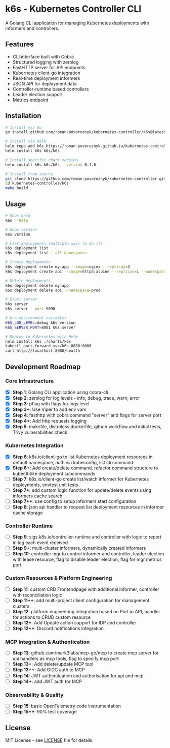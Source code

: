 # k6s - Kubernetes Controller CLI

A Golang CLI application for managing Kubernetes deployments with informers and controllers.

## Features

- CLI interface built with Cobra
- Structured logging with zerolog
- FastHTTP server for API endpoints
- Kubernetes client-go integration
- Real-time deployment informers
- JSON API for deployment data
- Controller-runtime based controllers
- Leader election support
- Metrics endpoint

## Installation

```bash
# Install via Go
go install github.com/roman-povoroznyk/kubernetes-controller/k6s@latest

# Install via Helm
helm repo add k6s https://roman-povoroznyk.github.io/kubernetes-controller
helm install k6s k6s/k6s

# Install specific chart version
helm install k6s k6s/k6s --version 0.1.0

# Install from source
git clone https://github.com/roman-povoroznyk/kubernetes-controller.git
cd kubernetes-controller/k6s
make build
```

## Usage

```bash
# Show help
k6s --help

# Show version
k6s version

# List deployments (multiple ways to do it)
k6s deployment list
k6s deployment list --all-namespaces

# Create deployments
k6s deployment create my-app --image=nginx --replicas=3
k6s deployment create api --image=httpd:alpine --replicas=1 --namespace=prod

# Delete deployments
k6s deployment delete my-app
k6s deployment delete api --namespace=prod

# Start server
k6s server
k6s server --port 9090

# Use environment variables
K6S_LOG_LEVEL=debug k6s version
K6S_SERVER_PORT=8081 k6s server

# Deploy to Kubernetes with Helm
helm install k6s ./charts/k6s
kubectl port-forward svc/k6s 8080:8080
curl http://localhost:8080/health
```

## Development Roadmap

### Core Infrastructure
- [x] **Step 1**: Golang CLI application using cobra-cli
- [x] **Step 2**: zerolog for log levels - info, debug, trace, warn, error
- [x] **Step 3**: pflag with flags for logs level
- [x] **Step 3+**: Use Viper to add env vars
- [x] **Step 4**: fasthttp with cobra command "server" and flags for server port
- [x] **Step 4+**: Add http requests logging
- [x] **Step 5**: makefile, distroless dockerfile, github workflow and initial tests, Trivy vulnerabilities check

### Kubernetes Integration
- [x] **Step 6**: k8s.io/client-go to list Kubernetes deployment resources in default namespace, auth via kubeconfig, list cli command
- [x] **Step 6+**: Add create/delete command, refactor command structure to kubectl-like deployment subcommands
- [ ] **Step 7**: k8s.io/client-go create list/watch informer for Kubernetes deployments, envtest unit tests
- [ ] **Step 7+**: add custom logic function for update/delete events using informers cache search
- [ ] **Step 7++**: use config to setup informers start configuration
- [ ] **Step 8**: json api handler to request list deployment resources in informer cache storage

### Controller Runtime
- [ ] **Step 9**: sigs.k8s.io/controller-runtime and controller with logic to report in log each event received
- [ ] **Step 9+**: multi-cluster informers, dynamically created informers
- [ ] **Step 10**: controller mgr to control informer and controller, leader election with lease resource, flag to disable leader election, flag for mgr metrics port

### Custom Resources & Platform Engineering
- [ ] **Step 11**: custom CRD Frontendpage with additional informer, controller with reconciliation logic
- [ ] **Step 11++**: add multi-project client configuration for management clusters
- [ ] **Step 12**: platform engineering integration based on Port.io API, handler for actions to CRUD custom resource
- [ ] **Step 12+**: Add Update action support for IDP and controller
- [ ] **Step 12++**: Discord notifications integration

### MCP Integration & Authentication
- [ ] **Step 13**: github.com/mark3labs/mcp-go/mcp to create mcp server for api handlers as mcp tools, flag to specify mcp port
- [ ] **Step 13+**: Add delete/update MCP tool
- [ ] **Step 13++**: Add OIDC auth to MCP
- [ ] **Step 14**: JWT authentication and authorisation for api and mcp
- [ ] **Step 14+**: add JWT auth for MCP

### Observability & Quality
- [ ] **Step 15**: basic OpenTelemetry code instrumentation
- [ ] **Step 15++**: 90% test coverage

## License

MIT License - see [LICENSE](LICENSE) file for details.
